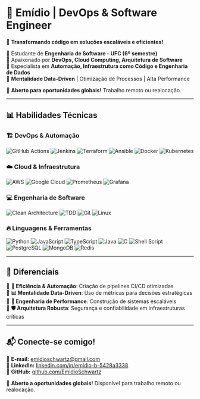 # 🚀 Emídio | DevOps & Software Engineer  

🎯 **Transformando código em soluções escaláveis e eficientes!**  

🔹 Estudante de **Engenharia de Software - UFC (6º semestre)**  
🔹 Apaixonado por **DevOps, Cloud Computing, Arquitetura de Software**  
🔹 Especialista em **Automação, Infraestrutura como Código e Engenharia de Dados**  
🔹 **Mentalidade Data-Driven** | Otimização de Processos | Alta Performance  

📌 **Aberto para oportunidades globais!** Trabalho remoto ou realocação.  

---

## 📊 **Habilidades Técnicas**  

### 🏗️ **DevOps & Automação**  
![GitHub Actions](https://img.shields.io/badge/-GitHub_Actions-2088FF?style=for-the-badge&logo=github-actions&logoColor=white)
![Jenkins](https://img.shields.io/badge/-Jenkins-D24939?style=for-the-badge&logo=jenkins&logoColor=white)
![Terraform](https://img.shields.io/badge/-Terraform-623CE4?style=for-the-badge&logo=terraform&logoColor=white)
![Ansible](https://img.shields.io/badge/-Ansible-EE0000?style=for-the-badge&logo=ansible&logoColor=white)
![Docker](https://img.shields.io/badge/-Docker-2496ED?style=for-the-badge&logo=docker&logoColor=white)
![Kubernetes](https://img.shields.io/badge/-Kubernetes-326CE5?style=for-the-badge&logo=kubernetes&logoColor=white)

### ☁️ **Cloud & Infraestrutura**  
![AWS](https://img.shields.io/badge/-AWS-FF9900?style=for-the-badge&logo=amazon-aws&logoColor=white)
![Google Cloud](https://img.shields.io/badge/-Google_Cloud-4285F4?style=for-the-badge&logo=google-cloud&logoColor=white)
![Prometheus](https://img.shields.io/badge/-Prometheus-E6522C?style=for-the-badge&logo=prometheus&logoColor=white)
![Grafana](https://img.shields.io/badge/-Grafana-F46800?style=for-the-badge&logo=grafana&logoColor=white)

### 💻 **Engenharia de Software**  
![Clean Architecture](https://img.shields.io/badge/-Clean_Architecture-999999?style=for-the-badge)
![TDD](https://img.shields.io/badge/-Test_Driven_Development-4B8BBE?style=for-the-badge)
![Git](https://img.shields.io/badge/-Git-F05032?style=for-the-badge&logo=git&logoColor=white)
![Linux](https://img.shields.io/badge/-Linux-FCC624?style=for-the-badge&logo=linux&logoColor=black)

### 🔥 **Linguagens & Ferramentas**  
![Python](https://img.shields.io/badge/-Python-3776AB?style=for-the-badge&logo=python&logoColor=white)
![JavaScript](https://img.shields.io/badge/-JavaScript-F7DF1E?style=for-the-badge&logo=javascript&logoColor=black)
![TypeScript](https://img.shields.io/badge/-TypeScript-007ACC?style=for-the-badge&logo=typescript&logoColor=white)
![Java](https://img.shields.io/badge/-Java-007396?style=for-the-badge&logo=java&logoColor=white)
![C](https://img.shields.io/badge/-C-A8B9CC?style=for-the-badge&logo=c&logoColor=black)
![Shell Script](https://img.shields.io/badge/-Shell_Script-4EAA25?style=for-the-badge&logo=gnu-bash&logoColor=white)
![PostgreSQL](https://img.shields.io/badge/-PostgreSQL-336791?style=for-the-badge&logo=postgresql&logoColor=white)
![MongoDB](https://img.shields.io/badge/-MongoDB-47A248?style=for-the-badge&logo=mongodb&logoColor=white)
![Redis](https://img.shields.io/badge/-Redis-DC382D?style=for-the-badge&logo=redis&logoColor=white)

---

## 🎯 **Diferenciais**  
🔹 **🚀 Eficiência & Automação**: Criação de pipelines CI/CD otimizadas  
🔹 **📊 Mentalidade Data-Driven**: Uso de métricas para decisões estratégicas  
🔹 **🎯 Engenharia de Performance**: Construção de sistemas escaláveis  
🔹 **🛡️ Arquitetura Robusta**: Segurança e confiabilidade em infraestruturas críticas  

---

## 📬 **Conecte-se comigo!**  
📧 **E-mail:** emidioschwartz@gmail.com  
🔗 **LinkedIn:** [linkedin.com/in/emídio-b-5428a3338](https://www.linkedin.com/in/emídio-b-5428a3338)  
🐙 **GitHub:** [github.com/EmidioSchwartz](https://github.com/EmidioSchwartz)  

🚀 **Aberto a oportunidades globais!** Disponível para trabalho remoto ou realocação.  
